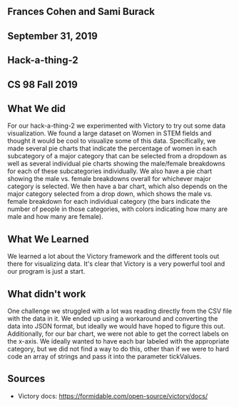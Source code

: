 ## Frances Cohen and Sami Burack
## September 31, 2019
## Hack-a-thing-2
## CS 98 Fall 2019

## What We did
For our hack-a-thing-2 we experimented with Victory to try out some data visualization. We found a large dataset on Women in STEM fields and thought it would be cool to visualize some of this data. Specifically, we made several pie charts that indicate the percentage of women in each subcategory of a major category that can be selected from a dropdown as well as several individual pie charts showing the male/female breakdowns for each of these subcategories individually. We also have a pie chart showing the male vs. female breakdowns overall for whichever major category is selected. We then have a bar chart, which also depends on the major category selected from a drop down, which shows the male vs. female breakdown for each individual category (the bars indicate the number of people in those categories, with colors indicating how many are male and how many are female).

## What We Learned
We learned a lot about the Victory framework and the different tools out there for visualizing data. It's clear that Victory is a very powerful tool and our program is just a start. 

## What didn't work
One challenge we struggled with a lot was reading directly from the CSV file with the data in it. We ended up using a workaround and converting the data into JSON format, but ideally we would have hoped to figure this out. Additionally, for our bar chart, we were not able to get the correct labels on the x-axis. We ideally wanted to have each bar labeled with the appropriate category, but we did not find a way to do this, other than if we were to hard code an array of strings and pass it into the parameter tickValues.

## Sources
* Victory docs: https://formidable.com/open-source/victory/docs/

